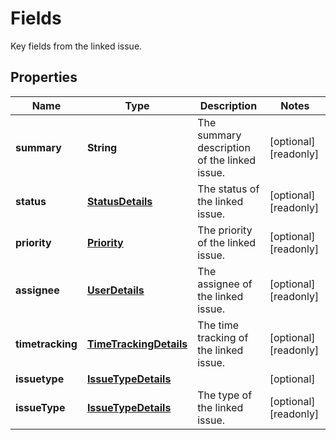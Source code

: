 

# Fields

Key fields from the linked issue.
## Properties

Name | Type | Description | Notes
------------ | ------------- | ------------- | -------------
**summary** | **String** | The summary description of the linked issue. |  [optional] [readonly]
**status** | [**StatusDetails**](StatusDetails.md) | The status of the linked issue. |  [optional] [readonly]
**priority** | [**Priority**](Priority.md) | The priority of the linked issue. |  [optional] [readonly]
**assignee** | [**UserDetails**](UserDetails.md) | The assignee of the linked issue. |  [optional] [readonly]
**timetracking** | [**TimeTrackingDetails**](TimeTrackingDetails.md) | The time tracking of the linked issue. |  [optional] [readonly]
**issuetype** | [**IssueTypeDetails**](IssueTypeDetails.md) |  |  [optional]
**issueType** | [**IssueTypeDetails**](IssueTypeDetails.md) | The type of the linked issue. |  [optional] [readonly]




